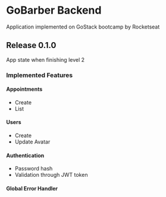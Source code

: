 # GoBarber Backend

Application implemented on GoStack bootcamp by Rocketseat

## Release 0.1.0

App state when finishing level 2

### Implemented Features

#### Appointments

* Create
* List

#### Users

* Create
* Update Avatar

#### Authentication

* Password hash
* Validation through JWT token

#### Global Error Handler
